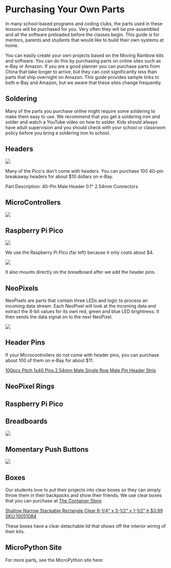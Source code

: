 # Purchasing Your Own Parts
In many school-based programs and coding clubs, the parts used in these lessons will be purchased for you.  Very often they will be pre-assembled and all the software preloaded before the classes begin.  This guide is for mentors, parents and students that would like to build their own systems at home.

You can easily create your own projects based on the Moving Rainbow kits and software.  You can do this by purchasing parts on online sites such as e-Bay or Amazon.  If you are a good planner you can purchase parts from China that take longer to arrive, but they can cost significantly less than parts that ship overnight on Amazon.  This guide provides sample links to both e-Bay and Amazon, but we aware that these sites change frequently.

## Soldering

Many of the parts you purchase online might require some soldering to make them easy to use.  We recommend that you get a soldering iron and solder and watch a YouTube video on how to solder.  Kids should always have adult supervision and you should check with your school or classroom policy before you bring a soldering iron to school.

## Headers
![](../img/headers.png)

Many of the Pico's don't come with headers.  You can purchase 100 40-pin breakaway headers for about $10 dollars on e-Bay.

Part Description: 40-Pin Male Header 0.1" 2.54mm Connectors

## MicroControllers

![](../img/microcontrollers.jpeg)

## Raspberry Pi Pico

![](../img/raspberry-pi-pico.png)

We use the Raspberry Pi Pico (far left) because it only costs about $4.

![](../img/pico-on-breadboard.png)

It also mounts directly on the breadboard after we add the header pins.

## NeoPixels

NeoPixels are parts that contain three LEDs and logic to process an incoming data stream.  Each NeoPixel will look at the incoming data and extract the 8-bit values for its own red, green and blue LED brightness.  It then sends the data signal on to the next NeoPixel.

![](../img/WS2811B-black.png)

## Header Pins

If your Microcontrollers do not come with header pins, you can purchase about 100 of them on e-Bay for about $11.

[100pcs Pitch 1x40 Pins 2.54mm Male Single Row Male Pin Header Strip](https://www.ebay.com/itm/171936190989?hash=item280832120d%3Ag%3AQdMAAOSwEetV-YW%7E&LH_BIN=1)

## NeoPixel Rings

## Raspberry Pi Pico

## Breadboards

![](../img/breadboard.jpg)

## Momentary Push Buttons

![](../img/momentary-switch-button.png)

## Boxes

Our students love to put their projects into clear boxes so they can simply throw them in their backpacks and show their friends.  We use clear boxes that you can purchase at [The Container Store](https://www.containerstore.com/)


[Shallow Narrow Stackable Rectangle Clear 8-1/4" x 3-1/2" x 1-1/2" h $3.99 SKU:10051084](https://www.containerstore.com/s/gift-packaging/gift-boxes/12d?productId=10032168)

These boxes have a clear detachable lid that shows off the interior wiring of their kits.

## MicroPython Site

For more parts, see the MicroPython site here:



